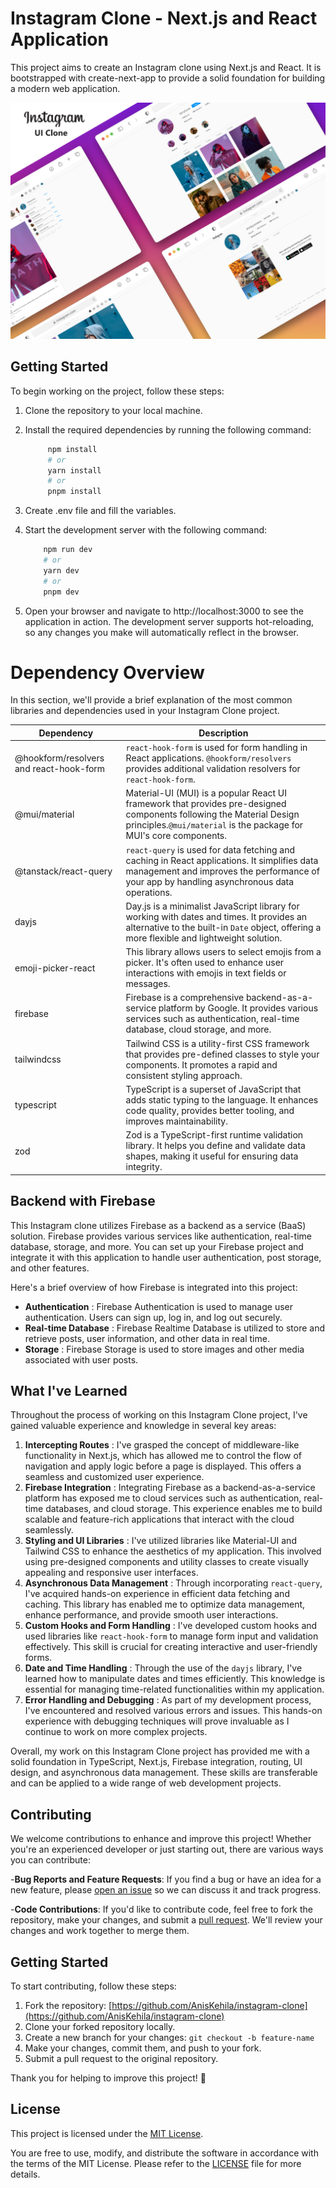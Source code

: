 # Instagram Clone - Next.js and React Application

This project aims to create an Instagram clone using Next.js and React. It is bootstrapped with create-next-app to provide a solid foundation for building a modern web application.

![1691517075723](image/README/1691517075723.png)

## Getting Started

To begin working on the project, follow these steps:

1. Clone the repository to your local machine.
2. Install the required dependencies by running the following command:

   ```bash
        npm install
        # or
        yarn install
        # or
        pnpm install
   ```

3. Create .env file and fill the variables.
4. Start the development server with the following command:

   ```bash
       npm run dev
       # or
       yarn dev
       # or
       pnpm dev
   ```

5. Open your browser and navigate to http://localhost:3000 to see the application in action. The development server supports hot-reloading, so any changes you make will automatically reflect in the browser.

# Dependency Overview

In this section, we'll provide a brief explanation of the most common libraries and dependencies used in your Instagram Clone project.

| Dependency                              | Description                                                                                                                                                                                 |
| --------------------------------------- | ------------------------------------------------------------------------------------------------------------------------------------------------------------------------------------------- |
| @hookform/resolvers and react-hook-form | `react-hook-form` is used for form handling in React applications. `@hookform/resolvers` provides additional validation resolvers for `react-hook-form`.                                    |
| @mui/material                           | Material-UI (MUI) is a popular React UI framework that provides pre-designed components following the Material Design principles.`@mui/material` is the package for MUI's core components.  |
| @tanstack/react-query                   | `react-query` is used for data fetching and caching in React applications. It simplifies data management and improves the performance of your app by handling asynchronous data operations. |
| dayjs                                   | Day.js is a minimalist JavaScript library for working with dates and times. It provides an alternative to the built-in `Date` object, offering a more flexible and lightweight solution.    |
| emoji-picker-react                      | This library allows users to select emojis from a picker. It's often used to enhance user interactions with emojis in text fields or messages.                                              |
| firebase                                | Firebase is a comprehensive backend-as-a-service platform by Google. It provides various services such as authentication, real-time database, cloud storage, and more.                      |
| tailwindcss                             | Tailwind CSS is a utility-first CSS framework that provides pre-defined classes to style your components. It promotes a rapid and consistent styling approach.                              |
| typescript                              | TypeScript is a superset of JavaScript that adds static typing to the language. It enhances code quality, provides better tooling, and improves maintainability.                            |
| zod                                     | Zod is a TypeScript-first runtime validation library. It helps you define and validate data shapes, making it useful for ensuring data integrity.                                           |

## Backend with Firebase

This Instagram clone utilizes Firebase as a backend as a service (BaaS) solution. Firebase provides various services like authentication, real-time database, storage, and more. You can set up your Firebase project and integrate it with this application to handle user authentication, post storage, and other features.

Here's a brief overview of how Firebase is integrated into this project:

- **Authentication** : Firebase Authentication is used to manage user authentication. Users can sign up, log in, and log out securely.
- **Real-time Database** : Firebase Realtime Database is utilized to store and retrieve posts, user information, and other data in real time.
- **Storage** : Firebase Storage is used to store images and other media associated with user posts.

## What I've Learned

Throughout the process of working on this Instagram Clone project, I've gained valuable experience and knowledge in several key areas:

1. **Intercepting Routes** : I've grasped the concept of middleware-like functionality in Next.js, which has allowed me to control the flow of navigation and apply logic before a page is displayed. This offers a seamless and customized user experience.
2. **Firebase Integration** : Integrating Firebase as a backend-as-a-service platform has exposed me to cloud services such as authentication, real-time databases, and cloud storage. This experience enables me to build scalable and feature-rich applications that interact with the cloud seamlessly.
3. **Styling and UI Libraries** : I've utilized libraries like Material-UI and Tailwind CSS to enhance the aesthetics of my application. This involved using pre-designed components and utility classes to create visually appealing and responsive user interfaces.
4. **Asynchronous Data Management** : Through incorporating `react-query`, I've acquired hands-on experience in efficient data fetching and caching. This library has enabled me to optimize data management, enhance performance, and provide smooth user interactions.
5. **Custom Hooks and Form Handling** : I've developed custom hooks and used libraries like `react-hook-form` to manage form input and validation effectively. This skill is crucial for creating interactive and user-friendly forms.
6. **Date and Time Handling** : Through the use of the `dayjs` library, I've learned how to manipulate dates and times efficiently. This knowledge is essential for managing time-related functionalities within my application.
7. **Error Handling and Debugging** : As part of my development process, I've encountered and resolved various errors and issues. This hands-on experience with debugging techniques will prove invaluable as I continue to work on more complex projects.

Overall, my work on this Instagram Clone project has provided me with a solid foundation in TypeScript, Next.js, Firebase integration, routing, UI design, and asynchronous data management. These skills are transferable and can be applied to a wide range of web development projects.

## Contributing

We welcome contributions to enhance and improve this project! Whether you're an experienced developer or just starting out, there are various ways you can contribute:

-**Bug Reports and Feature Requests**: If you find a bug or have an idea for a new feature, please [open an issue](https://github.com/AnisKehila/instagram-clone/issues) so we can discuss it and track progress.

-**Code Contributions**: If you'd like to contribute code, feel free to fork the repository, make your changes, and submit a [pull request](https://github.com/AnisKehila/instagram-clone/pulls). We'll review your changes and work together to merge them.

## Getting Started

To start contributing, follow these steps:

1. Fork the repository: [https://github.com/AnisKehila/instagram-clone](https://github.com/AnisKehila/instagram-clone)
2. Clone your forked repository locally.
3. Create a new branch for your changes: `git checkout -b feature-name`
4. Make your changes, commit them, and push to your fork.
5. Submit a pull request to the original repository.

Thank you for helping to improve this project! 🚀

## License

This project is licensed under the [MIT License](LICENSE).

You are free to use, modify, and distribute the software in accordance with the terms of the MIT License. Please refer to the [LICENSE](LICENSE) file for more details.
